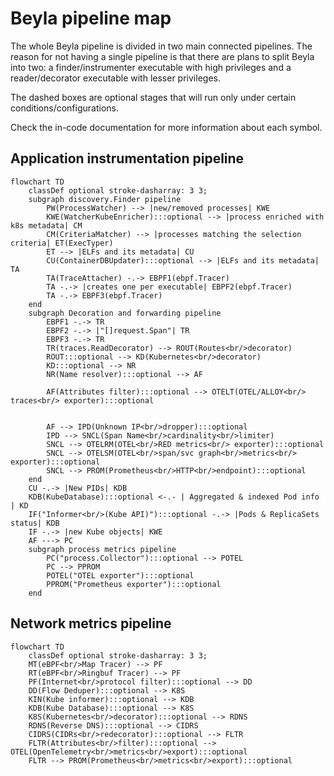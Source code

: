 # Beyla pipeline map

The whole Beyla pipeline is divided in two main connected pipelines. The reason for not having a
single pipeline is that there are plans to split Beyla into two: a finder/instrumenter executable
with high privileges and a reader/decorator executable with lesser privileges.

The dashed boxes are optional stages that will run only under certain conditions/configurations.

Check the in-code documentation for more information about each symbol.

## Application instrumentation pipeline

```mermaid
flowchart TD
    classDef optional stroke-dasharray: 3 3;
    subgraph discovery.Finder pipeline
        PW(ProcessWatcher) --> |new/removed processes| KWE
        KWE(WatcherKubeEnricher):::optional --> |process enriched with k8s metadata| CM
        CM(CriteriaMatcher) --> |processes matching the selection criteria| ET(ExecTyper)
        ET --> |ELFs and its metadata| CU
        CU(ContainerDBUpdater):::optional --> |ELFs and its metadata| TA
        TA(TraceAttacher) -.-> EBPF1(ebpf.Tracer)
        TA -.-> |creates one per executable| EBPF2(ebpf.Tracer)
        TA -.-> EBPF3(ebpf.Tracer)
    end
    subgraph Decoration and forwarding pipeline
        EBPF1 -.-> TR
        EBPF2 -.-> |"[]request.Span"| TR
        EBPF3 -.-> TR
        TR(traces.ReadDecorator) --> ROUT(Routes<br/>decorator)
        ROUT:::optional --> KD(Kubernetes<br/>decorator)
        KD:::optional --> NR
        NR(Name resolver):::optional --> AF
        
        AF(Attributes filter):::optional --> OTELT(OTEL/ALLOY<br/> traces<br/> exporter):::optional

        
        AF --> IPD(Unknown IP<br/>dropper):::optional
        IPD --> SNCL(Span Name<br/>cardinality<br/>limiter)
        SNCL --> OTELRM(OTEL<br/>RED metrics<br/> exporter):::optional
        SNCL --> OTELSM(OTEL<br/>span/svc graph<br/>metrics<br/> exporter):::optional
        SNCL --> PROM(Prometheus<br/>HTTP<br/>endpoint):::optional
    end
    CU -.-> |New PIDs| KDB
    KDB(KubeDatabase):::optional <-.- | Aggregated & indexed Pod info | KD
    IF("Informer<br/>(Kube API)"):::optional -.-> |Pods & ReplicaSets status| KDB
    IF -.-> |new Kube objects| KWE
    AF ---> PC
    subgraph process metrics pipeline
        PC("process.Collector"):::optional --> POTEL
        PC --> PPROM
        POTEL("OTEL exporter"):::optional
        PPROM("Prometheus exporter"):::optional
    end
```

## Network metrics pipeline

```mermaid
flowchart TD
    classDef optional stroke-dasharray: 3 3;
    MT(eBPF<br/>Map Tracer) --> PF
    RT(eBPF<br/>Ringbuf Tracer) --> PF
    PF(Internet<br/>protocol filter):::optional --> DD
    DD(Flow Deduper):::optional --> K8S
    KIN(Kube informer):::optional --> KDB
    KDB(Kube Database):::optional --> K8S
    K8S(Kubernetes<br/>decorator):::optional --> RDNS
    RDNS(Reverse DNS):::optional --> CIDRS
    CIDRS(CIDRs<br/>redecorator):::optional --> FLTR
    FLTR(Attributes<br/>filter):::optional --> OTEL(OpenTelemetry<br/>metrics<br/>export):::optional
    FLTR --> PROM(Prometheus<br/>metrics<br/>export):::optional
```
